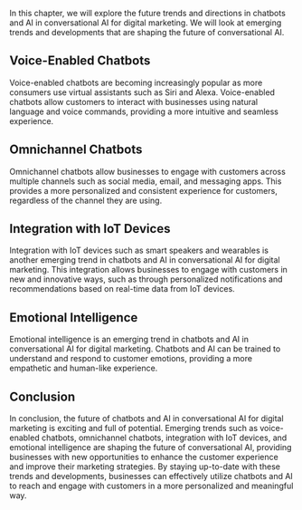 
In this chapter, we will explore the future trends and directions in chatbots and AI in conversational AI for digital marketing. We will look at emerging trends and developments that are shaping the future of conversational AI.

Voice-Enabled Chatbots
----------------------

Voice-enabled chatbots are becoming increasingly popular as more consumers use virtual assistants such as Siri and Alexa. Voice-enabled chatbots allow customers to interact with businesses using natural language and voice commands, providing a more intuitive and seamless experience.

Omnichannel Chatbots
--------------------

Omnichannel chatbots allow businesses to engage with customers across multiple channels such as social media, email, and messaging apps. This provides a more personalized and consistent experience for customers, regardless of the channel they are using.

Integration with IoT Devices
----------------------------

Integration with IoT devices such as smart speakers and wearables is another emerging trend in chatbots and AI in conversational AI for digital marketing. This integration allows businesses to engage with customers in new and innovative ways, such as through personalized notifications and recommendations based on real-time data from IoT devices.

Emotional Intelligence
----------------------

Emotional intelligence is an emerging trend in chatbots and AI in conversational AI for digital marketing. Chatbots and AI can be trained to understand and respond to customer emotions, providing a more empathetic and human-like experience.

Conclusion
----------

In conclusion, the future of chatbots and AI in conversational AI for digital marketing is exciting and full of potential. Emerging trends such as voice-enabled chatbots, omnichannel chatbots, integration with IoT devices, and emotional intelligence are shaping the future of conversational AI, providing businesses with new opportunities to enhance the customer experience and improve their marketing strategies. By staying up-to-date with these trends and developments, businesses can effectively utilize chatbots and AI to reach and engage with customers in a more personalized and meaningful way.
